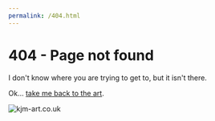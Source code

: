```yaml
---
permalink: /404.html
---
```

# 404 - Page not found

I don't know where you are trying to get to, but it isn't there.

Ok... [take me back to the art](http://kjm-art.co.uk).

![kjm-art.co.uk](http://kjm-art.co.uk/assets/images/KJM_logo.png)
